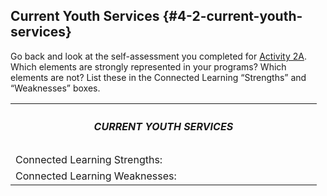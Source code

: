 ## Current Youth Services {#4-2-current-youth-services}

Go back and look at the self-assessment you completed for [Activity 2A](section_2_activities/2a-self-assessment.html). Which elements are strongly represented in your programs? Which elements are not? List these in the Connected Learning “Strengths” and “Weaknesses” boxes.

<table style="table-format">
<th colspan="2" ><h5>CURRENT YOUTH SERVICES</h5></th>
<tr><td>Connected Learning Strengths:</td><td width="200px;"></td></tr>
<tr><td>Connected Learning Weaknesses:</td><td></td></tr>
</table>